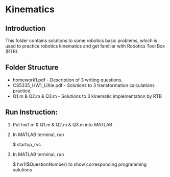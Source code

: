 # Kinematics

## Introduction
This folder contains solutions to some robotics basic problems, which is used to practice robotics kinematics and get familiar with Robotics Tool Box (RTB).

## Folder Structure

* homework1.pdf - Description of 3 writing questions.
* CS5335_HW1_LiXie.pdf - Solutions to 3 transformation calculations practice.
* Q1.m & Q2.m & Q3.m - Solutions to 3 kinematic implementation by RTB

## Run Instruction:
1. Put hw1.m & Q1.m & Q2.m & Q3.m into MATLAB
2. In MATLAB terminal, run
 
	$ startup_rvc
3. In MATLAB terminal, run 

	$ hw1($QuestionNumber)
to show corresponding programming solutions